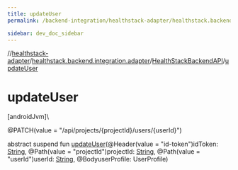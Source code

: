```yaml
---
title: updateUser
permalink: /backend-integration/healthstack-adapter/healthstack.backend.integration.adapter/-health-stack-backend-a-p-i/update-user.html

sidebar: dev_doc_sidebar
---
```

//[healthstack-adapter](../../../index.html)/[healthstack.backend.integration.adapter](../index.html)/[HealthStackBackendAPI](index.html)/[updateUser](update-user.html)



# updateUser



[androidJvm]\




@PATCH(value = &quot;/api/projects/{projectId}/users/{userId}&quot;)



abstract suspend fun [updateUser](update-user.html)(@Header(value = &quot;id-token&quot;)idToken: [String](https://kotlinlang.org/api/latest/jvm/stdlib/kotlin/-string/index.html), @Path(value = &quot;projectId&quot;)projectId: [String](https://kotlinlang.org/api/latest/jvm/stdlib/kotlin/-string/index.html), @Path(value = &quot;userId&quot;)userId: [String](https://kotlinlang.org/api/latest/jvm/stdlib/kotlin/-string/index.html), @BodyuserProfile: UserProfile)




